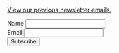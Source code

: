 [View our previous newsletter emails.](http://us8.campaign-archive2.com/home/?u=8f5b16d3f1298f4c5e2ab5005&amp;id=39aac2a284)

<!-- MailChimp Signup Form -->
<form action="//columbiafsae.us8.list-manage.com/subscribe/post?u=8f5b16d3f1298f4c5e2ab5005&amp;id=39aac2a284" method="post" id="mc-embedded-subscribe-form" name="mc-embedded-subscribe-form" class="validate" target="_blank" novalidate>
 
<div class="mc-field-group">
  <label for="mce-MMERGE4">Name</label>
  <input type="text" value="" name="MMERGE4" class="required" id="mce-MMERGE4">
</div>
<div class="mc-field-group">
  <label for="mce-EMAIL">Email</label>
  <input type="email" value="" name="EMAIL" class="required email" id="mce-EMAIL">
</div>
  <div id="mce-responses" class="clear">
    <div class="response" id="mce-error-response" style="display:none"></div>
    <div class="response" id="mce-success-response" style="display:none"></div>
  </div>    <!-- real people should not fill this in and expect good things - do not remove this or risk form bot signups-->
    <div style="position: absolute; left: -5000px;"><input type="text" name="b_8f5b16d3f1298f4c5e2ab5005_39aac2a284" tabindex="-1" value=""></div>
    <input type="submit" value="Subscribe" name="subscribe" id="mc-embedded-subscribe" class="button">
</form>
